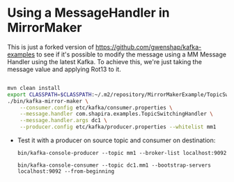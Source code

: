 Using a MessageHandler in MirrorMaker
======================================

This is just a forked version of https://github.com/gwenshap/kafka-examples to see if it's possible to modify the message using a MM Message Handler using the latest Kafka. To achieve this, we're just taking the message value and applying Rot13 to it. 


```bash

mvn clean install
export CLASSPATH=$CLASSPATH:~/.m2/repository/MirrorMakerExample/TopicSwitchingHandler/1.0-SNAPSHOT/TopicSwitchingHandler-1.0-SNAPSHOT.jar
./bin/kafka-mirror-maker \
    --consumer.config etc/kafka/consumer.properties \
    --message.handler com.shapira.examples.TopicSwitchingHandler \
    --message.handler.args dc1 \
    --producer.config etc/kafka/producer.properties --whitelist mm1
```

* Test it with a producer on source topic and consumer on destination:

    `bin/kafka-console-producer --topic mm1 --broker-list localhost:9092`
    
    `bin/kafka-console-consumer --topic dc1.mm1 --bootstrap-servers localhost:9092 --from-beginning`



